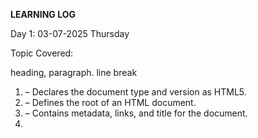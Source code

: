 **LEARNING LOG**

Day 1: 03-07-2025
Thursday

Topic Covered:

heading, paragraph. line break

1. <!DOCTYPE html> – Declares the document type and version as HTML5.


2. <html> – Defines the root of an HTML document.


3. <head> – Contains metadata, links, and title for the document.


4. <title> – Sets the title of the web page shown in the browser tab.


5. <body> – Contains the visible content of the web page.


6. <h1> to <h6> – Define headings, with <h1> being the largest and <h6> the smallest.


7. <p> – Defines a paragraph of text.

8. <br> - Inserts a line break within text or element
   

9.📘 Day 2:04-07-2025
   Friday

1. <a> – Creates a hyperlink to another page or URL.


2. <img> – Embeds an image in the web page.


3. <ul> – Defines an unordered (bulleted) list.


4. <ol> – Defines an ordered (numbered) list.


5. <li> – Defines a list item inside <ul> or <ol>.


6. <div> – Defines a division or section in an HTML document.


7. <strong> – Makes text bold and emphasizes importance.


8. <input> – Creates an input field for user data in forms.




📘 Day 3:09-07-2025
    Wednesday


1. <a> – Creates a hyperlink to another page or URL.


2. <img> – Embeds an image in the web page.


3. <ul> – Defines an unordered (bulleted) list.


4. <ol> – Defines an ordered (numbered) list.


5. <li> – Defines a list item inside <ul> or <ol>.


6. <div> – Defines a division or section in an HTML document.


7. <strong> – Makes text bold and emphasizes importance.


8. <input> – Creates an input field for user data in forms.

Sure! Here's your Day 4 Learning Log with 6 tags:


---

📘 Day 4 – 10-07-2025
   Thursday

1. <header> – Defines the top section of a page, like a logo or title.


2. <nav> – Contains navigation links.


3. <main> – Represents the main content of the page.


4. <section> – Groups related content together.


5. <article> – Represents independent content like blog posts.


6. <footer> – Defines the bottom section like copyright or links.



Sure! Here's your Day 5 Learning Log focused only on HTML form-related tags:


---

📘 Day 5 – 11-07-2025
    Friday

1. <form> – Creates a form to collect user input.


2. <input> – Allows users to enter data (text, number, etc.).


3. <label> – Adds a text label for a form element.


4. <textarea> – Allows multi-line text input.


5. <select> – Creates a drop-down list.


6. <option> – Defines choices inside a drop-down (<select>).


Here’s your Day 6 Learning Log focused on Accessibility Basics in HTML:


---

📘 Day 6 – 12-07-2025
   Saturday

   
1. alt attribute – Provides alternative text for images, helpful for screen readers.


2. <label for=""> – Links a label to a specific form input to improve accessibility.


3. Proper form structure – Use <form>, <label>, and associated inputs correctly for assistive technologies.
4. <form>
      <label for=" ">
         <input type=" " id=" " name=" ">
      </label><br>
      <button type=" "> </button>
   </form>
==========================================================================================================================================================

Day 7:  
16 - 07 - 2025 (Wednesday) 
Topic: CSS Syntax and Selectors

The general syntax of CSS is: selector { property: value; }

Selectors are used to select HTML elements to apply specific styles. There are three main types: ID, Class, and Element selectors.

→ ID Selector: Targets a unique element. It is written using #, for example: #header.

→ Class Selector: Targets multiple elements with the same class. It is written using ., for example: .box.

→ Element Selector: Directly targets HTML tags such as <h1>, <p>, <div>, etc.

Selectors help us apply different styles to specific parts of the webpage effectively.


Day 8:  
17 - 07 - 2025 (Thursday)  
Topic: CSS Colors, Fonts, and Units

In CSS, we use different properties to style text and layout using colors, fonts, and measurement units.

→ Colors: CSS supports color names (red, blue), HEX codes (#ff0000), RGB (rgb(255,0,0)), and HSL formats.

→ Fonts: We use font-family to apply fonts like Arial, Verdana, or Google Fonts. We can also set bold or italic using font-weight and font-style.

→ Units:
- px (pixels): Fixed-size units.
- em: Relative to the parent’s font size.
- rem: Relative to the root element’s font size.
- % (percent): Relative to the parent container size.

Using the right fonts, colors, and units improves both the *appearance* and *responsiveness* of a web page.


Day 9:  
18 - 07 - 2025 (Friday)  
Topic: CSS Box Model

The CSS Box Model describes how every HTML element is structured and spaced in the layout.

It consists of the following parts (from inside out):

→ Content: The actual text or image inside the element.  
→ Padding: Space between the content and the border (inside the box).  
→ Border: The edge surrounding the padding and content.  
→ Margin: Space outside the element that separates it from other elements.

Each part can be styled using CSS properties like margin, padding, border, and width/height.

Understanding the box model is essential for controlling *spacing, **alignment, and **layout design* effectively.



Day 10:  
19 - 07 - 2025 (Saturday)  
Topic: CSS Display Types

The `display` property in CSS controls how an element is rendered on the page.

→ block: Takes up the full width available (e.g., <div>, <p>). Starts on a new line.

→ inline: Takes up only as much width as needed (e.g., <span>, <a>). Stays within the line.

→ inline-block: Behaves like inline but allows setting width, height, padding, and margin.

→ flex: Enables a flexible box layout. It allows easy alignment and distribution of items using `display: flex`.

→ grid: Provides a two-dimensional layout system for arranging items in rows and columns using `display: grid`.

Choosing the right display type helps control element behavior and structure the layout properly.



Day 11:  
21 - 07 - 2025 (Monday)  
Topic: CSS Flexbox Layout

Flexbox is a one-dimensional layout model used to align and distribute space among items in a container.

To use Flexbox, we set the container’s `display` to `flex`:
→ display: flex; – enables flexbox on the container.

Main properties for layout control:
→ justify-content: Aligns items horizontally (e.g., center, space-between, space-around).  
→ align-items: Aligns items vertically (e.g., center, flex-start, flex-end).  
→ flex-direction: Sets the direction of the flex items (row, column).  
→ gap: Adds spacing between items.

Flexbox helps build responsive layouts with clean alignment and spacing, especially for navigation bars and cards.



Day 12:  
22 - 07 - 2025 (Tuesday)  
Topic: CSS Grid Layout

CSS Grid is a two-dimensional layout system used to arrange items in rows and columns with precision.

To activate Grid, we use: `display: grid;` on the container.

Key properties used in Grid layout:
→ grid-template-columns: Defines the number and size of columns (e.g., 1fr 1fr for two equal columns).  
→ grid-template-rows: Defines row heights.  
→ gap: Sets space between rows and columns.  
→ grid-column / grid-row: Specifies how many columns or rows an item should span.  
→ place-items: Shorthand to align items both vertically and horizontally (like `center`, `start`, `end`).

CSS Grid is ideal for creating complex layouts like galleries, dashboards, and structured page sections.



Day 13:  
23 - 07 - 2025 (Wednesday)  
Topic: Media Queries (Responsive Design)

Media queries allow us to apply different CSS styles based on the device’s screen size or resolution.

Syntax example:  
@media (max-width: 768px) {  
 body { font-size: 14px; }  
}

Key uses of media queries:
→ Adjust font size, layout, or spacing for mobile devices.  
→ Create mobile-first designs that scale up for larger screens.  
→ Use breakpoints like 600px (mobile), 768px (tablet), and 1024px+ (desktop).

Media queries help create responsive websites that look good on all devices, from phones to large screens.



Day 14:  
24 - 07 - 2025 (Thursday)  
Topic: Pseudo-classes and CSS Transitions

→ Pseudo-classes allow us to style elements based on their state or position in the document.

Common pseudo-classes:
:hover – Applies style when the mouse is over the element.  
:focus – Applies style when an element (like input) is focused.  
:first-child / :last-child – Targets the first or last child element.

Example:  
button:hover { background-color: green; }

→ CSS Transitions allow smooth animation effects when CSS properties change.

Example:  
div {  
 transition: all 0.3s ease;  
 background-color: blue;  
}  
div:hover {  
 background-color: red;  
}

Transitions and pseudo-classes improve interactivity and visual feedback on web pages.
